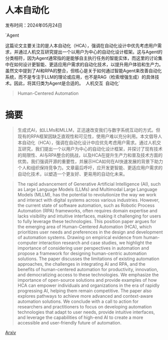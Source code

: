 # 人本自动化

发布时间：2024年05月24日

`Agent

这篇论文主要关注的是人本自动化（HCA），强调在自动化设计中优先考虑用户需求，并通过人机交互研究提出一个以用户为中心的自动化设计框架。这与Agent的分类相符，因为Agent通常指的是能够自主执行任务的智能实体，而这里的讨论集中在如何设计更智能、更适应用户需求的自动化技术，以提升用户体验和生产力。虽然文中提到了AI和RPA的整合，但核心是关于如何通过智能Agent来改善自动化系统，而不是专注于LLM的理论或应用，也不是RAG（检索增强生成）的具体技术。因此，将其归类为Agent是合适的。` `人机交互` `自动化`

> Human-Centered Automation

# 摘要

> 生成式AI，如LLMs和MLLM，正迅速改变我们与数字系统互动的方式。但现有的RPA框架因缺乏直观性和可见性，使用户难以充分利用。本文倡导人本自动化（HCA），强调在自动化设计中应优先考虑用户需求。通过人机交互研究，我们提出一个以用户为中心的自动化设计框架，并探讨了现有技术的局限性、AI与RPA整合的挑战，以及HCA在提升生产力和普及技术方面的优势。我们强调开源的重要性，并展示HCA如何在AI快速发展的背景下助力个人和组织保持竞争力。文章最后呼吁，应开发更智能、更适应用户需求的自动化技术，以塑造一个更友好、更易用的自动化未来。

> The rapid advancement of Generative Artificial Intelligence (AI), such as Large Language Models (LLMs) and Multimodal Large Language Models (MLLM), has the potential to revolutionize the way we work and interact with digital systems across various industries. However, the current state of software automation, such as Robotic Process Automation (RPA) frameworks, often requires domain expertise and lacks visibility and intuitive interfaces, making it challenging for users to fully leverage these technologies. This position paper argues for the emerging area of Human-Centered Automation (HCA), which prioritizes user needs and preferences in the design and development of automation systems. Drawing on empirical evidence from human-computer interaction research and case studies, we highlight the importance of considering user perspectives in automation and propose a framework for designing human-centric automation solutions. The paper discusses the limitations of existing automation approaches, the challenges in integrating AI and RPA, and the benefits of human-centered automation for productivity, innovation, and democratizing access to these technologies. We emphasize the importance of open-source solutions and provide examples of how HCA can empower individuals and organizations in the era of rapidly progressing AI, helping them remain competitive. The paper also explores pathways to achieve more advanced and context-aware automation solutions. We conclude with a call to action for researchers and practitioners to focus on developing automation technologies that adapt to user needs, provide intuitive interfaces, and leverage the capabilities of high-end AI to create a more accessible and user-friendly future of automation.

[Arxiv](https://arxiv.org/abs/2405.15960)